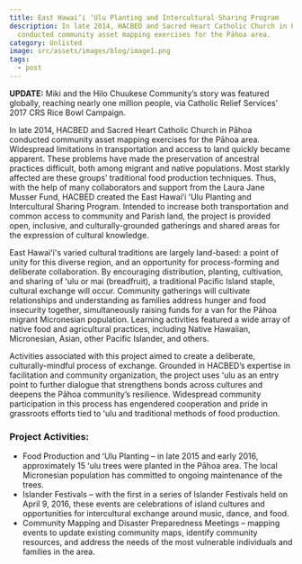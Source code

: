 ```yaml
---
title: East Hawai’i ‘Ulu Planting and Intercultural Sharing Program
description: In late 2014, HACBED and Sacred Heart Catholic Church in Pāhoa
  conducted community asset mapping exercises for the Pāhoa area.
category: Unlisted
image: src/assets/images/blog/image1.png
tags:
  - post
---
```

**UPDATE:** Miki and the Hilo Chuukese Community’s story was featured globally, reaching nearly one million people, via Catholic Relief Services’ 2017 CRS Rice Bowl Campaign. 

In late 2014, HACBED and Sacred Heart Catholic Church in Pāhoa conducted community asset mapping exercises for the Pāhoa area. Widespread limitations in transportation and access to land quickly became apparent. These problems have made the preservation of ancestral practices difficult, both among migrant and native populations. Most starkly affected are these groups’ traditional food production techniques. Thus, with the help of many collaborators and support from the Laura Jane Musser Fund, HACBED created the East Hawaiʻi ʻUlu Planting and Intercultural Sharing Program. Intended to increase both transportation and common access to community and Parish land, the project is provided open, inclusive, and culturally-grounded gatherings and shared areas for the expression of cultural knowledge.

East Hawaiʻi's varied cultural traditions are largely land-based: a point of unity for this diverse region, and an opportunity for process-forming and deliberate collaboration. By encouraging distribution, planting, cultivation, and sharing of ʻulu or mai (breadfruit), a traditional Pacific Island staple, cultural exchange will occur. Community gatherings will cultivate relationships and understanding as families address hunger and food insecurity together, simultaneously raising funds for a van for the Pāhoa migrant Micronesian population. Learning activities featured a wide array of native food and agricultural practices, including Native Hawaiian, Micronesian, Asian, other Pacific Islander, and others.

Activities associated with this project aimed to create a deliberate, culturally-mindful process of exchange. Grounded in HACBED’s expertise in facilitation and community organization, the project uses ʻulu as an entry point to further dialogue that strengthens bonds across cultures and deepens the Pāhoa community’s resilience. Widespread community participation in this process has engendered cooperation and pride in grassroots efforts tied to ʻulu and traditional methods of food production.

### Project Activities:

* Food Production and ʻUlu Planting – in late 2015 and early 2016, approximately 15 ʻulu trees were planted in the Pāhoa area. The local Micronesian population has committed to ongoing maintenance of the trees.
* Islander Festivals – with the first in a series of Islander Festivals held on April 9, 2016, these events are celebrations of island cultures and opportunities for intercultural exchange around music, dance, and food.
* Community Mapping and Disaster Preparedness Meetings – mapping events to update existing community maps, identify community resources, and address the needs of the most vulnerable individuals and families in the area.

